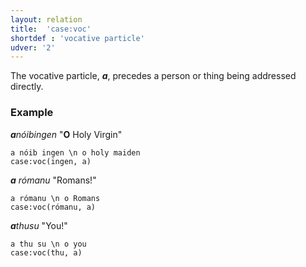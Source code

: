 ```yaml
---
layout: relation
title:  'case:voc'
shortdef : 'vocative particle'
udver: '2'
---
```


The vocative particle, _<b>a</b>_, precedes a person or thing being addressed directly.

### Example

_<b>a</b>nóibingen_ "<b>O</b> Holy Virgin"

~~~ sdparse
a nóib ingen \n o holy maiden
case:voc(ingen, a)
~~~

_<b>a</b> rómanu_ "Romans!"

~~~ sdparse
a rómanu \n o Romans
case:voc(rómanu, a)
~~~

_<b>a</b>thusu_ "You!"

~~~ sdparse
a thu su \n o you
case:voc(thu, a)
~~~
<!-- Interlanguage links updated Ne 5. května 2024, 18:20:50 CEST -->
